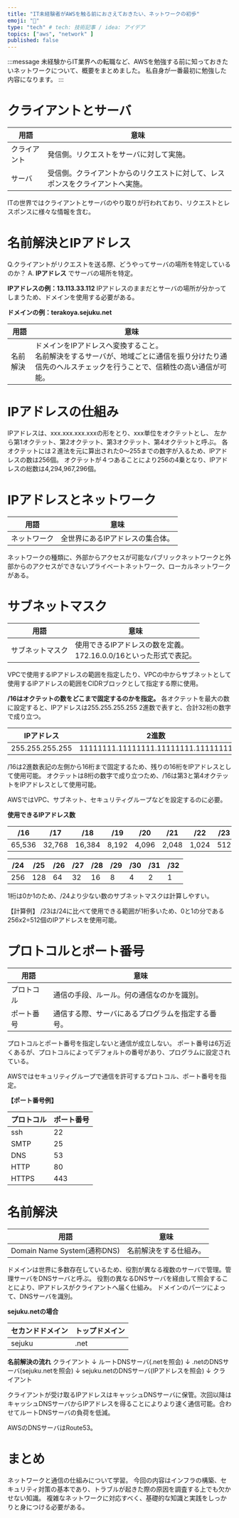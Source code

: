 ```yaml
---
title: "IT未経験者がAWSを触る前におさえておきたい、ネットワークの初歩"
emoji: "👀"
type: "tech" # tech: 技術記事 / idea: アイデア
topics: ["aws", "network" ]
published: false
---
```


:::message
未経験からIT業界への転職など、AWSを勉強する前に知っておきたいネットワークについて、概要をまとめました。
私自身が一番最初に勉強した内容になります。
:::

# クライアントとサーバ

| 用語 | 意味 |
| --- | --- |
| クライアント | 発信側。リクエストをサーバに対して実施。 |
| サーバ | 受信側。クライアントからのリクエストに対して、レスポンスをクライアントへ実施。  |

ITの世界ではクライアントとサーバのやり取りが行われており、リクエストとレスポンスに様々な情報を含む。

# 名前解決とIPアドレス
Q.クライアントがリクエストを送る際、どうやってサーバの場所を特定しているのか？
A. **IPアドレス** でサーバの場所を特定。

__IPアドレスの例：13.113.33.112__
IPアドレスのままだとサーバの場所が分かってしまうため、ドメインを使用する必要がある。

__ドメインの例：terakoya.sejuku.net__

| 用語  | 意味 |
| --- | --- |
| 名前解決  | ドメインをIPアドレスへ変換すること。<br>名前解決をするサーバが、地域ごとに通信を振り分けたり通信先のヘルスチェックを行うことで、信頼性の高い通信が可能。 |

# IPアドレスの仕組み
IPアドレスは、xxx.xxx.xxx.xxxの形をとり、xxx単位をオクテットとし、
左から第1オクテット、第2オクテット、第3オクテット、第4オクテットと呼ぶ。
各オクテットには２進法を元に算出された0〜255までの数字が入るため、IPアドレスの数は256個。
オクテットが４つあることにより256の4乗となり、IPアドレスの総数は4,294,967,296個。

# IPアドレスとネットワーク

| 用語  | 意味 |
| --- | --- |
| ネットワーク  | 全世界にあるIPアドレスの集合体。|

ネットワークの種類に、外部からアクセスが可能なパブリックネットワークと外部からのアクセスができないプライベートネットワーク、ローカルネットワークがある。

# サブネットマスク
| 用語  | 意味 |
| --- | --- |
| サブネットマスク | 使用できるIPアドレスの数を定義。<br>172.16.0.0/16といった形式で表記。 |

VPCで使用するIPアドレスの範囲を指定したり、VPCの中からサブネットとして使用するIPアドレスの範囲をCIDRブロックとして指定する際に使用。

 **/16はオクテットの数をどこまで固定するのかを指定。** 
各オクテットを最大の数に設定すると、IPアドレスは255.255.255.255
2進数で表すと、合計32桁の数字で成り立つ。

| IPアドレス  | 2進数|
| --- | --- |
| 255.255.255.255  | 11111111.11111111.11111111.11111111  |

/16は2進数表記の左側から16桁まで固定するため、残りの16桁をIPアドレスとして使用可能。
オクテットは8桁の数字で成り立つため、/16は第3と第4オクテットをIPアドレスとして使用可能。

AWSではVPC、サブネット、セキュリティグループなどを設定するのに必要。

 **使用できるIPアドレス数** 

| /16  | /17 | /18  | /19 | /20  | /21 | /22  | /23 |
| --- | --- | --- | --- | --- | --- | --- | --- |
| 65,536  | 32,768  |16,384  | 8,192  |4,096  | 2,048  |1,024  | 512  |

| /24  | /25 | /26  | /27 | /28  | /29 | /30  | /31 | /32 |
| --- | --- | --- | --- | --- | --- | --- | --- | --- |
| 256  | 128  | 64 |  32 | 16 |  8 |  4 |  2 |  1 |

1桁は0か1のため、/24より少ない数のサブネットマスクは計算しやすい。

【計算例】
/23は/24に比べて使用できる範囲が1桁多いため、0と1の分である256x2=512個のIPアドレスを使用可能。

# プロトコルとポート番号

| 用語  | 意味 |
| --- | --- |
| プロトコル  | 通信の手段、ルール。何の通信なのかを識別。  |
| ポート番号 | 通信する際、サーバにあるプログラムを指定する番号。 |

プロトコルとポート番号を指定しないと通信が成立しない。
ポート番号は6万近くあるが、プロトコルによってデフォルトの番号があり、プログラムに設定されている。

AWSではセキュリティグループで通信を許可するプロトコル、ポート番号を指定。

**【ポート番号例】**

| プロトコル  | ポート番号 |
| --- | --- |
| ssh  | 22  |
| SMTP  | 25  |
| DNS  | 53  |
| HTTP  | 80  |
| HTTPS  | 443  |

# 名前解決

| 用語  | 意味 |
| --- | --- |
| Domain Name System(通称DNS)  | 名前解決をする仕組み。|

ドメインは世界に多数存在しているため、役割が異なる複数のサーバで管理。管理サーバをDNSサーバと呼ぶ。
役割の異なるDNSサーバを経由して照会することにより、IPアドレスがクライアントへ届く仕組み。
ドメインのパーツによって、DNSサーバを識別。

 **sejuku.netの場合** 

| セカンドドメイン  | トップドメイン |
| --- | --- |
| sejuku  | .net  |

 **名前解決の流れ** 
クライアント
↓
ルートDNSサーバ(.netを照会)
↓
.netのDNSサーバ(sejuku.netを照会)
↓
sejuku.netのDNSサーバ(IPアドレスを照会)
↓
クライアント

クライアントが受け取るIPアドレスはキャッシュDNSサーバに保管。次回以降はキャッシュDNSサーバからIPアドレスを得ることによりより速く通信可能。合わせてルートDNSサーバの負荷を低減。

AWSのDNSサーバはRoute53。

# まとめ
ネットワークと通信の仕組みについて学習。
今回の内容はインフラの構築、セキュリティ対策の基本であり、トラブルが起きた際の原因を調査する上でも欠かせない知識。
複雑なネットワークに対応すべく、基礎的な知識と実践をしっかりと身につける必要がある。